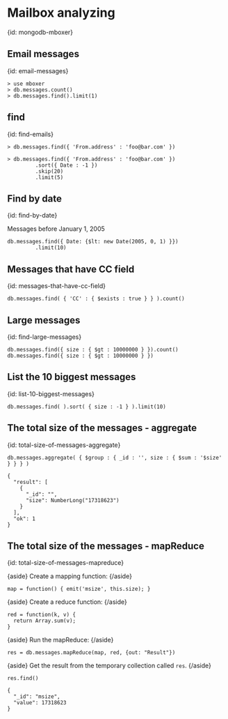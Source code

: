 # Mailbox analyzing
{id: mongodb-mboxer}

## Email messages
{id: email-messages}

```
> use mboxer
> db.messages.count()
> db.messages.find().limit(1)
```


## find
{id: find-emails}

```
> db.messages.find({ 'From.address' : 'foo@bar.com' })

> db.messages.find({ 'From.address' : 'foo@bar.com' })
         .sort({ Date : -1 })
         .skip(20)
         .limit(5)
```


## Find by date
{id: find-by-date}


Messages before January 1, 2005



```
db.messages.find({ Date: {$lt: new Date(2005, 0, 1) }})
         .limit(10)
```



## Messages that have CC field
{id: messages-that-have-cc-field}

```
db.messages.find( { 'CC' : { $exists : true } } ).count()
```


## Large messages
{id: find-large-messages}

```
db.messages.find({ size : { $gt : 10000000 } }).count()
db.messages.find({ size : { $gt : 10000000 } })
```


## List the 10 biggest messages
{id: list-10-biggest-messages}

```
db.messages.find( ).sort( { size : -1 } ).limit(10)
```


## The total size of the messages - aggregate
{id: total-size-of-messages-aggregate}

```
db.messages.aggregate( { $group : { _id : '', size : { $sum : '$size' } } } )

{
  "result": [
    {
      "_id": "",
      "size": NumberLong("17318623")
    }
  ],
  "ok": 1
}
```


## The total size of the messages - mapReduce
{id: total-size-of-messages-mapreduce}

{aside}
Create a mapping function:
{/aside}


```
map = function() { emit('msize', this.size); }
```


{aside}
Create a reduce function:
{/aside}


```
red = function(k, v) {
  return Array.sum(v);
}
```


{aside}
Run the mapReduce:
{/aside}


```
res = db.messages.mapReduce(map, red, {out: "Result"})
```


{aside}
Get the result from the temporary collection called `res`.
{/aside}


```
res.find()

{
  "_id": "msize",
  "value": 17318623
}
```



